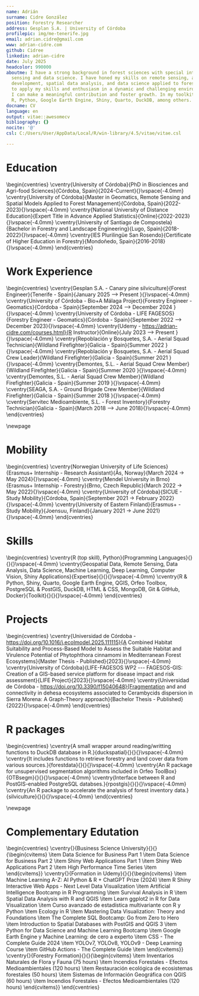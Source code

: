 ```yaml
---
name: Adrián
surname: Cidre González
position: Forestry Researcher
address: Gesplan S.A. | University of Córdoba
profilepic: img/me-tenerife.jpg
email: adrian.cidre@gmail.com
www: adrian-cidre.com
github: Cidree
linkedin: adrian-cidre
date: July 2025
headcolor: 990000
aboutme: I have a strong background in forest sciences with special interest on remote
  sensing and data science. I have honed my skills on remote sensing, applications
  development, spatial data analysis, and data science applied to forestry. I am eager
  to apply my skills and enthusiasm in a dynamic and challenging environment, where
  I can make a meaningful contribution and foster growth. In my toolkit I include
  R, Python, Google Earth Engine, Shiny, Quarto, DuckDB, among others.
docname: CV
language: en
output: vitae::awesomecv
bibliography: {}
nocite: '@'
csl: C:/Users/User/AppData/Local/R/win-library/4.5/vitae/vitae.csl

---
```




# Education

\begin{cventries}
	\cventry{University of Córdoba}{PhD in Biosciences and Agri-food Sciences}{Córdoba, Spain}{2024-Current}{}\vspace{-4.0mm}
	\cventry{University of Córdoba}{Master in Geomatics, Remote Sensing and Spatial Models Applied to Forest Management}{Córdoba, Spain}{2022-2023}{}\vspace{-4.0mm}
	\cventry{National University of Distance Education}{Expert Title in Advance Applied Statistics}{Online}{2022-2023}{}\vspace{-4.0mm}
	\cventry{University of Santiago de Compostela}{Bachelor in Forestry and Landscape Engineering}{Lugo, Spain}{2018-2022}{}\vspace{-4.0mm}
	\cventry{IES Plurilingüe San Rosendo}{Certificate of Higher Education in Forestry}{Mondoñedo, Spain}{2016-2018}{}\vspace{-4.0mm}
\end{cventries}

# Work Experience

\begin{cventries}
	\cventry{Gesplan S.A. - Canary pine silviculture}{Forest Engineer}{Tenerife - Spain}{January 2025  --> Present }{}\vspace{-4.0mm}
	\cventry{University of Córdoba - Bio+A Málaga Project}{Forestry Engineer - Geomatics}{Córdoba - Spain}{September 2024  --> December 2024 }{}\vspace{-4.0mm}
	\cventry{University of Córdoba - LIFE FAGESOS}{Forestry Engineer - Geomatics}{Córdoba - Spain}{September 2022  --> December 2023}{}\vspace{-4.0mm}
	\cventry{Udemy - https://adrian-cidre.com/courses.html}{R Instructor}{Online}{July 2023  --> Present }{}\vspace{-4.0mm}
	\cventry{Repoblación y Bosquetes, S.A. - Aerial Squad Technician}{Wildland Firefighter}{Galicia - Spain}{Summer 2022   }{}\vspace{-4.0mm}
	\cventry{Repoblación y Bosquetes, S.A. - Aerial Squad Crew Leader}{Wildland Firefighter}{Galicia - Spain}{Summer 2021   }{}\vspace{-4.0mm}
	\cventry{Demontes, S.L. - Aerial Squad Crew Member}{Wildland Firefighter}{Galicia - Spain}{Summer 2020   }{}\vspace{-4.0mm}
	\cventry{Demontes, S.L. - Aerial Squad Crew Member}{Wildland Firefighter}{Galicia - Spain}{Summer 2019   }{}\vspace{-4.0mm}
	\cventry{SEAGA, S.A. - Ground Brigade Crew Member}{Wildland Firefighter}{Galicia - Spain}{Summer 2018   }{}\vspace{-4.0mm}
	\cventry{Servitec Medioambiente, S.L. - Forest Inventory}{Forestry Technician}{Galicia - Spain}{March 2018  --> June 2018}{}\vspace{-4.0mm}
\end{cventries}

\newpage

# Mobility

\begin{cventries}
	\cventry{Norwegian University of Life Sciences}{Erasmus+ Internship - Research Assistant}{Ås, Norway}{March 2024 -> May 2024}{}\vspace{-4.0mm}
	\cventry{Mendel University in Brno}{Erasmus+ Internship - Forestry}{Brno, Czech Republic}{March 2022 -> May 2022}{}\vspace{-4.0mm}
	\cventry{University of Córdoba}{SICUE - Study Mobility}{Córdoba, Spain}{September 2021 -> February 2022}{}\vspace{-4.0mm}
	\cventry{University of Eastern Finland}{Erasmus+ - Study Mobility}{Joensuu, Finland}{January 2021 -> June 2021}{}\vspace{-4.0mm}
\end{cventries}



# Skills  

\begin{cventries}
	\cventry{R (top skill), 
    Python}{Programming Languages}{}{}{}\vspace{-4.0mm}
	\cventry{Geospatial Data,
    Remote Sensing,
    Data Analysis,
    Data Science,
    Machine Learning,
    Deep Learning,
    Computer Vision,
    Shiny Applications}{Expertise}{}{}{}\vspace{-4.0mm}
	\cventry{R \& Python, Shiny, Quarto, Google Earth Engine, QGIS, Orfeo Toolbox, PostgreSQL \& PostGIS, DuckDB, HTML \& CSS, MongoDB, Git \& GitHub, Docker}{Toolkit}{}{}{}\vspace{-4.0mm}
\end{cventries}

# Projects

\begin{cventries}
	\cventry{Universidad de Córdoba - https://doi.org/10.1016/j.ecolmodel.2025.111115}{A Combined Habitat Suitability and Process-Based Model to Assess the Suitable Habitat and Virulence Potential of Phytophthora cinnamomi in Mediterranean Forest Ecosystems}{Master Thesis - Published}{2023}{}\vspace{-4.0mm}
	\cventry{University of Córdoba}{LIFE-FAGESOS WP2 --- FAGESOS-GIS: Creation of a GIS-based service platform for disease impact and risk assessment}{LIFE Project}{2023}{}\vspace{-4.0mm}
	\cventry{Universidad de Córdoba - https://doi.org/10.3390/f15040648}{Fragmentation and and connectivity in dehesa ecosystems associated to Cerambycids dispersion in Sierra Morena: A Graph-Theory approach}{Bachelor Thesis - Published}{2022}{}\vspace{-4.0mm}
\end{cventries}



# R packages

\begin{cventries}
	\cventry{A small wrapper around reading/writting functions to DuckDB database in R.}{duckspatial}{}{}{}\vspace{-4.0mm}
	\cventry{It includes functions to retrieve forestry and land cover data from various sources.}{forestdata}{}{}{}\vspace{-4.0mm}
	\cventry{An R package for unsupervised segmentation algorithms included in Orfeo ToolBox}{OTBsegm}{}{}{}\vspace{-4.0mm}
	\cventry{Interface between R and PostGIS-enabled PostgreSQL databses.}{rpostgis}{}{}{}\vspace{-4.0mm}
	\cventry{An R package to accelerate the analysis of forest inventory data.}{silviculture}{}{}{}\vspace{-4.0mm}
\end{cventries}

\newpage

# Complementary Edutation  

\begin{cventries}
	\cventry{}{Business Science University}{}{}{\begin{cvitems}
\item Data Science for Business Part 1
\item Data Science for Business Part 2
\item Shiny Web Applications Part 1
\item Shiny Web Applications Part 2
\item High Performance Time Series
\item 
\end{cvitems}}
	\cventry{}{Formation in Udemy}{}{}{\begin{cvitems}
\item Machine Learning A-Z: AI Python \& R + ChatGPT Prize (2024)
\item R Shiny Interactive Web Apps - Next Level Data Visualization
\item Artificial Intelligence Bootcamp in R Programming
\item Survival Analysis in R
\item Spatial Data Analysis with R and QGIS
\item Learn ggplot2 in R for Data Visualization
\item Curso avanzado de estadística multivariante con R y Python
\item Ecology in R
\item Mastering Data Visualization: Theory and Foundations
\item The Complete SQL Bootcamp: Go from Zero to Hero
\item Introduction to Spatial Databases with PostGIS and QGIS 3
\item Python for Data Science and Machine Learning Bootcamp
\item Google Earth Engine y Machine Learning: de cero a experto
\item CSS - The Complete Guide 2024
\item YOLOv7, YOLOv8, YOLOv9 - Deep Learning Course
\item GitHub Actions - The Complete Guide
\item 
\end{cvitems}}
	\cventry{}{Forestry Formation}{}{}{\begin{cvitems}
\item Inventarios Naturales de Flora y Fauna (75 hours)
\item Incendios Forestales - Efectos Medioambientales (120 hours)
\item Restauración ecológica de ecosistemas forestales (50 hours)
\item Sistemas de Información Geográfica con QGIS (60 hours)
\item Incendios Forestales - Efectos Medioambientales (120 hours)
\end{cvitems}}
\end{cventries}













